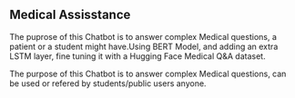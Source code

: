 ## Medical Assisstance
The puprose of this Chatbot is to answer complex Medical questions, a patient or a student might have.Using BERT Model, and adding an extra LSTM layer, fine tuning it with a Hugging Face Medical Q&A dataset.

The purpose of this Chatbot is to answer complex Medical questions, can be used or refered by students/public users anyone.
